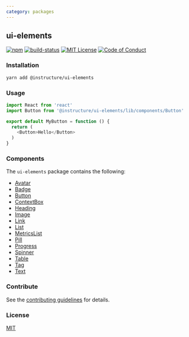 ```yaml
---
category: packages
---
```


## ui-elements

[![npm][npm]][npm-url]
[![build-status][build-status]][build-status-url]
[![MIT License][license-badge]][LICENSE]
[![Code of Conduct][coc-badge]][coc]


### Installation

```sh
yarn add @instructure/ui-elements
```

### Usage

```js
import React from 'react'
import Button from '@instructure/ui-elements/lib/components/Button'

export default MyButton = function () {
  return (
    <Button>Hello</Button>
  )
}
```

### Components
The `ui-elements` package contains the following:
- [Avatar](#Avatar)
- [Badge](#Badge)
- [Button](#Button)
- [ContextBox](#ContextBox)
- [Heading](#Heading)
- [Image](#Image)
- [Link](#Link)
- [List](#List)
- [MetricsList](#MetricsList)
- [Pill](#Pill)
- [Progress](#Progress)
- [Spinner](#Spinner)
- [Table](#Table)
- [Tag](#Tag)
- [Text](#Text)

### Contribute

See the [contributing guidelines](#contributing) for details.

### License

[MIT](LICENSE)

[npm]: https://img.shields.io/npm/v/@instructure/ui-elements.svg
[npm-url]: https://npmjs.com/package/@instructure/ui-elements

[build-status]: https://travis-ci.org/instructure/instructure-ui.svg?branch=master
[build-status-url]: https://travis-ci.org/instructure/instructure-ui "Travis CI"

[license-badge]: https://img.shields.io/npm/l/instructure-ui.svg?style=flat-square
[license]: https://github.com/instructure/instructure-ui/blob/master/LICENSE

[coc-badge]: https://img.shields.io/badge/code%20of-conduct-ff69b4.svg?style=flat-square
[coc]: https://github.com/instructure/instructure-ui/blob/master/CODE_OF_CONDUCT.md
